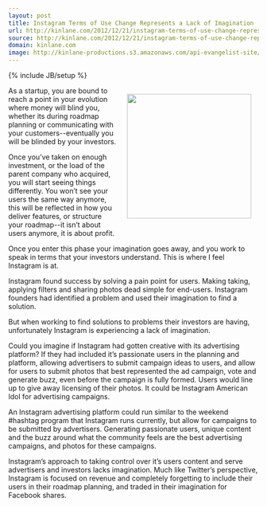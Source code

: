 ```yaml
---
layout: post
title: Instagram Terms of Use Change Represents a Lack of Imagination
url: http://kinlane.com/2012/12/21/instagram-terms-of-use-change-represents-a-lack-of-imagination/
source: http://kinlane.com/2012/12/21/instagram-terms-of-use-change-represents-a-lack-of-imagination/
domain: kinlane.com
image: http://kinlane-productions.s3.amazonaws.com/api-evangelist-site/blog/instagram-logo.jpg
---
```

{% include JB/setup %}<p><!DOCTYPE html PUBLIC "-//W3C//DTD XHTML 1.0 Transitional//EN"
    "http://www.w3.org/TR/xhtml1/DTD/xhtml1-transitional.dtd">
<html xmlns="http://www.w3.org/1999/xhtml">
  <head>
    <title></title>
  </head>
  <body>
    <p>
      <img style="padding: 15px;" src="https://s3.amazonaws.com/kinlane-productions/api-evangelist/instagram/Instagram_logo.png" alt="" width="250" align="right" />
    </p>
    <p>
      As a startup, you are bound to reach a point in your evolution where money will blind you, whether its during roadmap planning or communicating with your customers--eventually you will be
      blinded by your investors.
    </p>
    <p>
      Once you’ve taken on enough investment, or the load of the parent company who acquired, you will start seeing things differently. You won’t see your users the same way anymore, this will be
      reflected in how you deliver features, or structure your roadmap--it isn’t about users anymore, it is about profit.
    </p>
    <p>
      Once you enter this phase your imagination goes away, and you work to speak in terms that your investors understand. This is where I feel Instagram is at.
    </p>
    <p>
      Instagram found success by solving a pain point for users. Making taking, applying filters and sharing photos dead simple for end-users. Instagram founders had identified a problem and used
      their imagination to find a solution.
    </p>
    <p>
      But when working to find solutions to problems their investors are having, unfortunately Instagram is experiencing a lack of imagination.
    </p>
    <p>
      Could you imagine if Instagram had gotten creative with its advertising platform? If they had included it’s passionate users in the planning and platform, allowing advertisers to submit
      campaign ideas to users, and allow for users to submit photos that best represented the ad campaign, vote and generate buzz, even before the campaign is fully formed. Users would line up to
      give away licensing of their photos. It could be Instagram American Idol for advertising campaigns.
    </p>
    <p>
      An Instagram advertising platform could run similar to the weekend #hashtag program that Instagram runs currently, but allow for campaigns to be submitted by advertisers. Generating passionate
      users, unique content and the buzz around what the community feels are the best advertising campaigns, and photos for these campaigns.
    </p>
    <p>
      Instagram’s approach to taking control over it’s users content and serve advertisers and investors lacks imagination. Much like Twitter’s perspective, Instagram is focused on revenue and
      completely forgetting to include their users in their roadmap planning, and traded in their imagination for Facebook shares.
    </p>
  </body>
</html></p>
